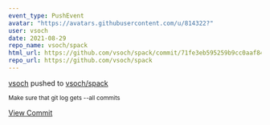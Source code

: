 ```yaml
---
event_type: PushEvent
avatar: "https://avatars.githubusercontent.com/u/814322?"
user: vsoch
date: 2021-08-29
repo_name: vsoch/spack
html_url: https://github.com/vsoch/spack/commit/71fe3eb595259b9cc0aaf844df0efbb034828454
repo_url: https://github.com/vsoch/spack
---
```


<a href='https://github.com/vsoch' target='_blank'>vsoch</a> pushed to <a href='https://github.com/vsoch/spack' target='_blank'>vsoch/spack</a>

<small>Make sure that git log gets --all commits</small>

<a href='https://github.com/vsoch/spack/commit/71fe3eb595259b9cc0aaf844df0efbb034828454' target='_blank'>View Commit</a>